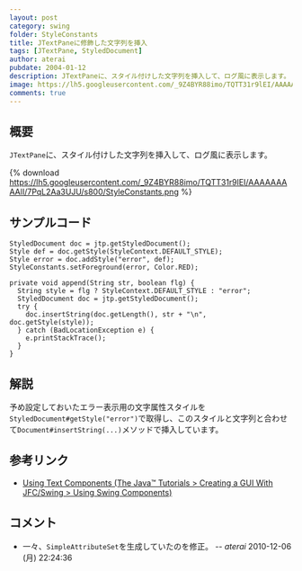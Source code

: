 ```yaml
---
layout: post
category: swing
folder: StyleConstants
title: JTextPaneに修飾した文字列を挿入
tags: [JTextPane, StyledDocument]
author: aterai
pubdate: 2004-01-12
description: JTextPaneに、スタイル付けした文字列を挿入して、ログ風に表示します。
image: https://lh5.googleusercontent.com/_9Z4BYR88imo/TQTT31r9lEI/AAAAAAAAAlI/7PqL2Aa3UJU/s800/StyleConstants.png
comments: true
---
```

## 概要
`JTextPane`に、スタイル付けした文字列を挿入して、ログ風に表示します。

{% download https://lh5.googleusercontent.com/_9Z4BYR88imo/TQTT31r9lEI/AAAAAAAAAlI/7PqL2Aa3UJU/s800/StyleConstants.png %}

## サンプルコード
<pre class="prettyprint"><code>StyledDocument doc = jtp.getStyledDocument();
Style def = doc.getStyle(StyleContext.DEFAULT_STYLE);
Style error = doc.addStyle("error", def);
StyleConstants.setForeground(error, Color.RED);
</code></pre>

<pre class="prettyprint"><code>private void append(String str, boolean flg) {
  String style = flg ? StyleContext.DEFAULT_STYLE : "error";
  StyledDocument doc = jtp.getStyledDocument();
  try {
    doc.insertString(doc.getLength(), str + "\n", doc.getStyle(style));
  } catch (BadLocationException e) {
    e.printStackTrace();
  }
}
</code></pre>

## 解説
予め設定しておいたエラー表示用の文字属性スタイルを`StyledDocument#getStyle("error")`で取得し、このスタイルと文字列と合わせて`Document#insertString(...)`メソッドで挿入しています。

## 参考リンク
- [Using Text Components (The Java™ Tutorials > Creating a GUI With JFC/Swing > Using Swing Components)](https://docs.oracle.com/javase/tutorial/uiswing/components/text.html)

<!-- dummy comment line for breaking list -->

## コメント
- 一々、`SimpleAttributeSet`を生成していたのを修正。 -- *aterai* 2010-12-06 (月) 22:24:36

<!-- dummy comment line for breaking list -->
